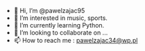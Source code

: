 - 👋 Hi, I’m @pawelzajac95
- 👀 I’m interested in music, sports.
- 🌱 I’m currently learning Python.
- 💞️ I’m looking to collaborate on ...
- 📫 How to reach me : pawelzajac34@wp.pl

<!---
pawelzajac95/pawelzajac95 is a ✨ special ✨ repository because its `README.md` (this file) appears on your GitHub profile.
You can click the Preview link to take a look at your changes.
--->
